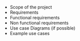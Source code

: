 - Scope of the project
- Requirements
- Functional requirements
- Non functional requirements
- Use case Diagrams (if possible)
- Example use cases
